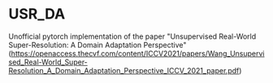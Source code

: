 # USR_DA
Unofficial pytorch implementation of the paper "Unsupervised Real-World Super-Resolution: A Domain Adaptation Perspective"
(https://openaccess.thecvf.com/content/ICCV2021/papers/Wang_Unsupervised_Real-World_Super-Resolution_A_Domain_Adaptation_Perspective_ICCV_2021_paper.pdf)
